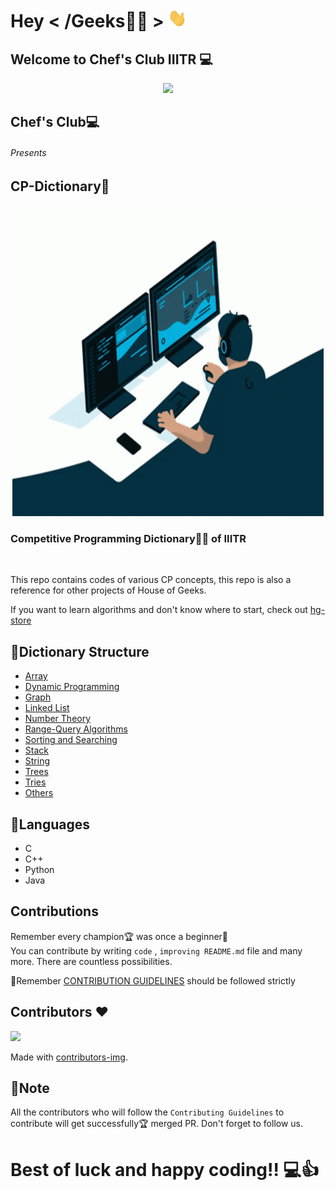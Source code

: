 # Hey < /Geeks🧑‍💻 > <img src="hi.gif" width="30" height="30">

<h2> Welcome to Chef's Club IIITR 💻</h2>

<p align="center">
 <img src="chefsclub.png">
</p>

<h2>Chef's Club💻</h2>

###### Presents
## CP-Dictionary📔
<p align="center">
 <img src="code.gif">
</p>

<h3>Competitive Programming Dictionary👩‍💻 of IIITR</h3><br>

This repo contains codes of various CP concepts, this repo is also a reference for other 
projects of House of Geeks.

If you want to learn algorithms and don't know where to start, check out [hg-store](https://github.com/houseofgeeks/hg_store/blob/master/Introduction%20to%20ACM%20ICPC%20Webinar%20(19th%20September%202020)/Resources.md)

## 📑Dictionary Structure
* [Array](https://github.com/houseofgeeks/CP-Dictionary/tree/master/Array)
* [Dynamic Programming](https://github.com/houseofgeeks/CP-Dictionary/tree/master/Dynamic%20Programming)
* [Graph](https://github.com/houseofgeeks/CP-Dictionary/tree/master/Graph)
* [Linked List](https://github.com/houseofgeeks/CP-Dictionary/tree/master/Linked%20List)
* [Number Theory](https://github.com/houseofgeeks/CP-Dictionary/tree/master/Number%20Theory)
* [Range-Query Algorithms](https://github.com/houseofgeeks/CP-Dictionary/tree/master/Range-Query%20Algorithms)
* [Sorting and Searching](https://github.com/houseofgeeks/CP-Dictionary/tree/master/Sorting%20and%20Searching)
* [Stack](https://github.com/houseofgeeks/CP-Dictionary/tree/master/Stack)
* [String](https://github.com/houseofgeeks/CP-Dictionary/tree/master/String)
* [Trees](https://github.com/houseofgeeks/CP-Dictionary/tree/master/Tree)
* [Tries](https://github.com/houseofgeeks/CP-Dictionary/tree/master/Tries)
* [Others](https://github.com/houseofgeeks/CP-Dictionary/tree/master/Other)

## 💫Languages
* C
* C++
* Python
* Java

## Contributions
Remember every champion🏆 was once a beginner🔰<br>
You can contribute by writing `code` , `improving README.md` file and many more. There are countless possibilities.<br>

🙋Remember [CONTRIBUTION GUIDELINES](https://github.com/houseofgeeks/CP-Dictionary/blob/master/CONTRIBUTING.md) should be followed strictly 

## Contributors ❤️ 
<a href="https://github.com/houseofgeeks/CP-Dictionary/graphs/contributors">
  <img src="https://contributors-img.web.app/image?repo=houseofgeeks/CP-Dictionary" />
</a>

Made with [contributors-img](https://contributors-img.web.app).

## 📑Note
All the contributors who will follow the `Contributing Guidelines` to contribute will get successfully🏆 merged PR. Don't forget to follow us.

# Best of luck and happy coding!! 💻👍

